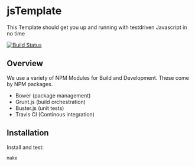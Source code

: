 # jsTemplate 

This Template should get you up and running with testdriven Javascript in no time

[![Build Status](https://travis-ci.org/sebs/jsTemplate.png?branch=master)](https://travis-ci.org/sebs/jsTemplate)

## Overview

We use a variety of NPM Modules for Build and Development. These come by NPM packages.

* Bower (package management)
* Grunt.js (build orchestration)
* Buster.js (unit tests)
* Travis CI (Continous integration)

## Installation


Install and test:

```
make
```






